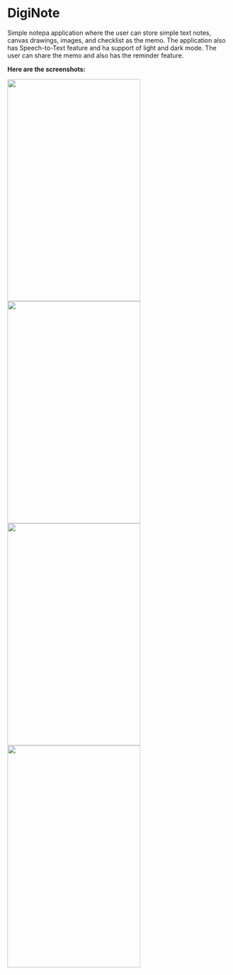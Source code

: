 # DigiNote
Simple notepa application where the user can store simple text notes, canvas drawings, images, and checklist as the memo. The application also has Speech-to-Text feature and ha support of light and dark mode. The user can share the memo and also has the reminder feature.

**Here are the screenshots:**

<img src="screenshots/screenshot1.png" width="300" height="500">

<img src="screenshots/screenshot2.png" width="300" height="500">

<img src="screenshots/screenshot3.png" width="300" height="500">

<img src="screenshots/screenshot4.png" width="300" height="500">
